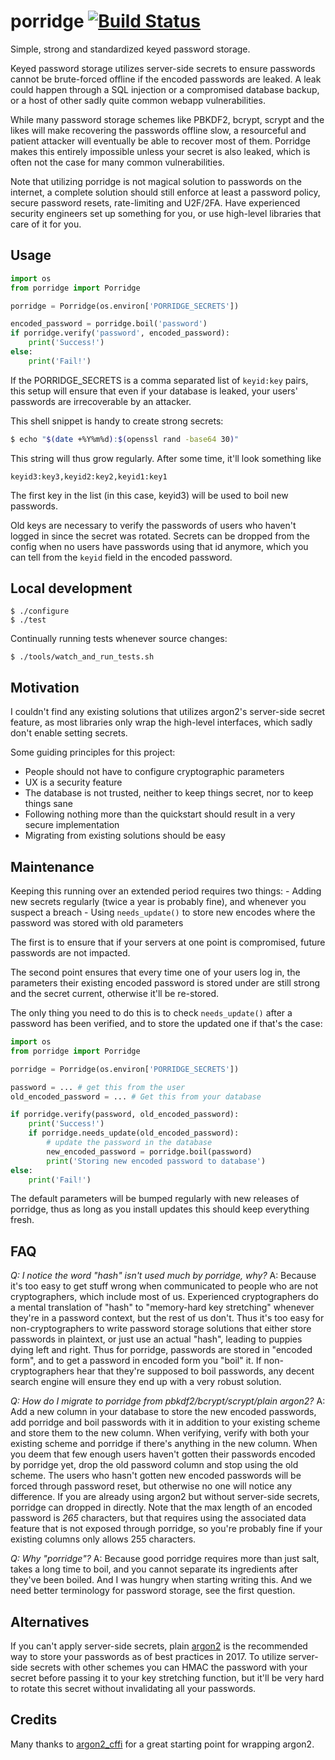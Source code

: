 # porridge [![Build Status](https://travis-ci.org/thusoy/porridge.svg?branch=master)](https://travis-ci.org/thusoy/porridge)

Simple, strong and standardized keyed password storage.

Keyed password storage utilizes server-side secrets to ensure passwords cannot be brute-forced offline if the encoded passwords are leaked. A leak could happen through a SQL injection or a compromised database backup, or a host of other sadly quite common webapp vulnerabilities.

While many password storage schemes like PBKDF2, bcrypt, scrypt and the likes will make recovering the passwords offline slow, a resourceful and patient attacker will eventually be able to recover most of them. Porridge makes this entirely impossible unless your secret is also leaked, which is often not the case for many common vulnerabilities.

Note that utilizing porridge is not magical solution to passwords on the internet, a complete solution should still enforce at least a password policy, secure password resets, rate-limiting and U2F/2FA. Have experienced security engineers set up something for you, or use high-level libraries that care of it for you.


Usage
-----

```python
import os
from porridge import Porridge

porridge = Porridge(os.environ['PORRIDGE_SECRETS'])

encoded_password = porridge.boil('password')
if porridge.verify('password', encoded_password):
    print('Success!')
else:
    print('Fail!')
```

If the PORRIDGE_SECRETS is a comma separated list of `keyid:key` pairs, this setup will ensure that even if your database is leaked, your users' passwords are irrecoverable by an attacker.

This shell snippet is handy to create strong secrets:

```bash
$ echo "$(date +%Y%m%d):$(openssl rand -base64 30)"
```

This string will thus grow regularly. After some time, it'll look something like

    keyid3:key3,keyid2:key2,keyid1:key1

The first key in the list (in this case, keyid3) will be used to boil new passwords.

Old keys are necessary to verify the passwords of users who haven't logged in since the secret was rotated. Secrets can be dropped from the config when no users have passwords using that id anymore, which you can tell from the `keyid` field in the encoded password.


Local development
-----------------

    $ ./configure
    $ ./test

Continually running tests whenever source changes:

    $ ./tools/watch_and_run_tests.sh


Motivation
----------

I couldn't find any existing solutions that utilizes argon2's server-side secret feature, as most libraries only wrap the high-level interfaces, which sadly don't enable setting secrets.

Some guiding principles for this project:

- People should not have to configure cryptographic parameters
- UX is a security feature
- The database is not trusted, neither to keep things secret, nor to keep things sane
- Following nothing more than the quickstart should result in a very secure implementation
- Migrating from existing solutions should be easy


Maintenance
-----------

Keeping this running over an extended period requires two things:
    - Adding new secrets regularly (twice a year is probably fine), and whenever you suspect a breach
    - Using `needs_update()` to store new encodes where the password was stored with old parameters

The first is to ensure that if your servers at one point is compromised, future passwords are not impacted. 

The second point ensures that every time one of your users log in, the parameters their existing encoded password is stored under are still strong and the secret current, otherwise it'll be re-stored.

The only thing you need to do this is to check `needs_update()` after a password has been verified, and to store the updated one if that's the case:

```python
import os
from porridge import Porridge

porridge = Porridge(os.environ['PORRIDGE_SECRETS'])

password = ... # get this from the user
old_encoded_password = ... # Get this from your database

if porridge.verify(password, old_encoded_password):
    print('Success!')
    if porridge.needs_update(old_encoded_password):
        # update the password in the database
        new_encoded_password = porridge.boil(password)
        print('Storing new encoded password to database')
else:
    print('Fail!')
```

The default parameters will be bumped regularly with new releases of porridge, thus as long as you install updates this should keep everything fresh.


FAQ
---

*Q: I notice the word "hash" isn't used much by porridge, why?*
A: Because it's too easy to get stuff wrong when communicated to people who are not cryptographers, which include most of us. Experienced cryptographers do a mental translation of "hash" to "memory-hard key stretching" whenever they're in a password context, but the rest of us don't. Thus it's too easy for non-cryptographers to write password storage solutions that either store passwords in plaintext, or just use an actual "hash", leading to puppies dying left and right. Thus for porridge, passwords are stored in "encoded form", and to get a password in encoded form you "boil" it. If non-cryptographers hear that they're supposed to boil passwords, any decent search engine will ensure they end up with a very robust solution.

*Q: How do I migrate to porridge from pbkdf2/bcrypt/scrypt/plain argon2?*
A: Add a new column in your database to store the new encoded passwords, add porridge and boil passwords with it in addition to your existing scheme and store them to the new column. When verifying, verify with both your existing scheme and porridge if there's anything in the new column. When you deem that few enough users haven't gotten their passwords encoded by porridge yet, drop the old password column and stop using the old scheme. The users who hasn't gotten new encoded passwords will be forced through password reset, but otherwise no one will notice any difference. If you are already using argon2 but without server-side secrets, porridge can dropped in directly. Note that the max length of an encoded password is *265* characters, but that requires using the associated data feature that is not exposed through porridge, so you're probably fine if your existing columns only allows 255 characters.

*Q: Why "porridge"?*
A: Because good porridge requires more than just salt, takes a long time to boil, and you cannot separate its ingredients  after they've been boiled. And I was hungry when starting writing this. And we need better terminology for password storage, see the first question.


Alternatives
------------

If you can't apply server-side secrets, plain [argon2](https://github.com/hynek/argon2_cffi) is the recommended way to store your passwords as of best practices in 2017. To utilize server-side secrets with other schemes you can HMAC the password with your secret before passing it to your key stretching function, but it'll be very hard to rotate this secret without invalidating all your passwords.


Credits
-------

Many thanks to [argon2_cffi](https://github.com/hynek/argon2_cffi) for a great starting point for wrapping argon2.
